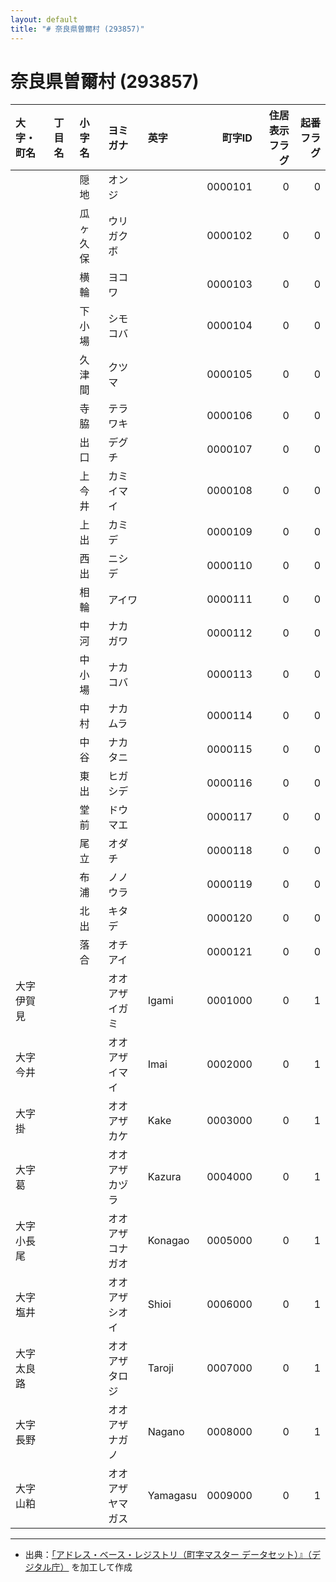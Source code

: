 ```yaml
---
layout: default
title: "# 奈良県曽爾村 (293857)"
---
```


# 奈良県曽爾村 (293857)

| 大字・町名 | 丁目名 | 小字名 | ヨミガナ | 英字 | 町字ID | 住居表示フラグ | 起番フラグ |
|:--------|:------|:------|:-----------------|:---------------------|--------:|----------:|--------:|
|  |  | 隠地 | オンジ |  | 0000101 | 0 | 0 |
|  |  | 瓜ヶ久保 | ウリガクボ |  | 0000102 | 0 | 0 |
|  |  | 横輪 | ヨコワ |  | 0000103 | 0 | 0 |
|  |  | 下小場 | シモコバ |  | 0000104 | 0 | 0 |
|  |  | 久津間 | クツマ |  | 0000105 | 0 | 0 |
|  |  | 寺脇 | テラワキ |  | 0000106 | 0 | 0 |
|  |  | 出口 | デグチ |  | 0000107 | 0 | 0 |
|  |  | 上今井 | カミイマイ |  | 0000108 | 0 | 0 |
|  |  | 上出 | カミデ |  | 0000109 | 0 | 0 |
|  |  | 西出 | ニシデ |  | 0000110 | 0 | 0 |
|  |  | 相輪 | アイワ |  | 0000111 | 0 | 0 |
|  |  | 中河 | ナカガワ |  | 0000112 | 0 | 0 |
|  |  | 中小場 | ナカコバ |  | 0000113 | 0 | 0 |
|  |  | 中村 | ナカムラ |  | 0000114 | 0 | 0 |
|  |  | 中谷 | ナカタニ |  | 0000115 | 0 | 0 |
|  |  | 東出 | ヒガシデ |  | 0000116 | 0 | 0 |
|  |  | 堂前 | ドウマエ |  | 0000117 | 0 | 0 |
|  |  | 尾立 | オダチ |  | 0000118 | 0 | 0 |
|  |  | 布浦 | ノノウラ |  | 0000119 | 0 | 0 |
|  |  | 北出 | キタデ |  | 0000120 | 0 | 0 |
|  |  | 落合 | オチアイ |  | 0000121 | 0 | 0 |
| 大字伊賀見 |  |  | オオアザイガミ | Igami | 0001000 | 0 | 1 |
| 大字今井 |  |  | オオアザイマイ | Imai | 0002000 | 0 | 1 |
| 大字掛 |  |  | オオアザカケ | Kake | 0003000 | 0 | 1 |
| 大字葛 |  |  | オオアザカヅラ | Kazura | 0004000 | 0 | 1 |
| 大字小長尾 |  |  | オオアザコナガオ | Konagao | 0005000 | 0 | 1 |
| 大字塩井 |  |  | オオアザシオイ | Shioi | 0006000 | 0 | 1 |
| 大字太良路 |  |  | オオアザタロジ | Taroji | 0007000 | 0 | 1 |
| 大字長野 |  |  | オオアザナガノ | Nagano | 0008000 | 0 | 1 |
| 大字山粕 |  |  | オオアザヤマガス | Yamagasu | 0009000 | 0 | 1 |

---

- 出典：[「アドレス・ベース・レジストリ（町字マスター データセット）』（デジタル庁）](https://www.digital.go.jp/policies/base_registry_address/) を加工して作成